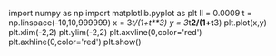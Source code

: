 import numpy as np
import matplotlib.pyplot as plt
ll = 0.0009
t = np.linspace(-10,10,999999)
x = 3*t/(1+t**3)
y = 3*t**2/(1+t**3)
plt.plot(x,y)
plt.xlim(-2,2)
plt.ylim(-2,2)
plt.axvline(0,color='red')
plt.axhline(0,color='red')
plt.show()
